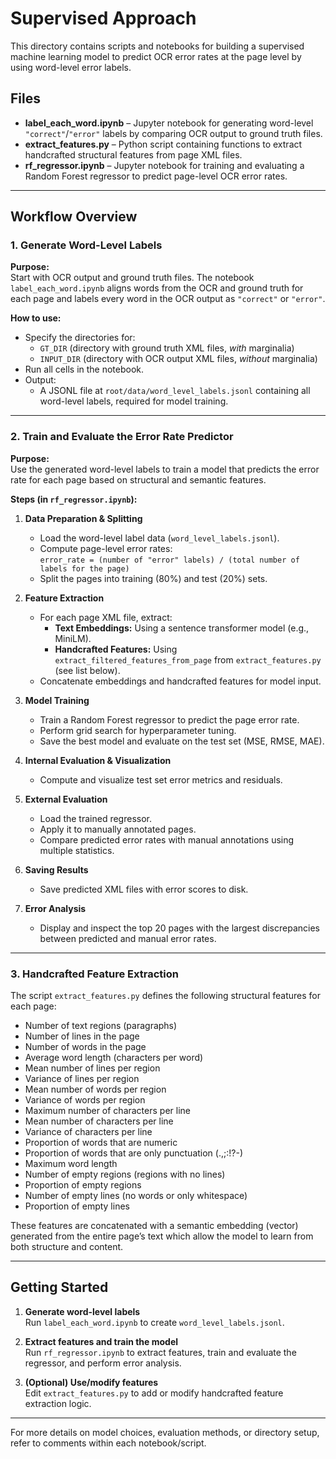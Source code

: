 # Supervised Approach

This directory contains scripts and notebooks for building a supervised machine learning model to predict OCR error rates at the page level by using word-level error labels.

## Files

- **label_each_word.ipynb** – Jupyter notebook for generating word-level `"correct"`/`"error"` labels by comparing OCR output to ground truth files.
- **extract_features.py** – Python script containing functions to extract handcrafted structural features from page XML files.
- **rf_regressor.ipynb** – Jupyter notebook for training and evaluating a Random Forest regressor to predict page-level OCR error rates.

---

## Workflow Overview

### 1. Generate Word-Level Labels

**Purpose:**  
Start with OCR output and ground truth files. The notebook `label_each_word.ipynb` aligns words from the OCR and ground truth for each page and labels every word in the OCR output as `"correct"` or `"error"`.

**How to use:**

- Specify the directories for:
  - `GT_DIR` (directory with ground truth XML files, *with* marginalia)
  - `INPUT_DIR` (directory with OCR output XML files, *without* marginalia)
- Run all cells in the notebook.
- Output:  
  - A JSONL file at `root/data/word_level_labels.jsonl` containing all word-level labels, required for model training.

---

### 2. Train and Evaluate the Error Rate Predictor

**Purpose:**  
Use the generated word-level labels to train a model that predicts the error rate for each page based on structural and semantic features.

**Steps (in `rf_regressor.ipynb`):**

1. **Data Preparation & Splitting**
   - Load the word-level label data (`word_level_labels.jsonl`).
   - Compute page-level error rates:  
     `error_rate = (number of "error" labels) / (total number of labels for the page)`
   - Split the pages into training (80%) and test (20%) sets.

2. **Feature Extraction**
   - For each page XML file, extract:
     - **Text Embeddings:** Using a sentence transformer model (e.g., MiniLM).
     - **Handcrafted Features:** Using `extract_filtered_features_from_page` from `extract_features.py` (see list below).
   - Concatenate embeddings and handcrafted features for model input.

3. **Model Training**
   - Train a Random Forest regressor to predict the page error rate.
   - Perform grid search for hyperparameter tuning.
   - Save the best model and evaluate on the test set (MSE, RMSE, MAE).

4. **Internal Evaluation & Visualization**
   - Compute and visualize test set error metrics and residuals.

5. **External Evaluation**
   - Load the trained regressor.
   - Apply it to manually annotated pages.
   - Compare predicted error rates with manual annotations using multiple statistics.

6. **Saving Results**
   - Save predicted XML files with error scores to disk.

7. **Error Analysis**
   - Display and inspect the top 20 pages with the largest discrepancies between predicted and manual error rates.

---

### 3. Handcrafted Feature Extraction

The script `extract_features.py` defines the following structural features for each page:

- Number of text regions (paragraphs)
- Number of lines in the page
- Number of words in the page
- Average word length (characters per word)
- Mean number of lines per region
- Variance of lines per region
- Mean number of words per region
- Variance of words per region
- Maximum number of characters per line
- Mean number of characters per line
- Variance of characters per line
- Proportion of words that are numeric
- Proportion of words that are only punctuation (.,;:!?-)
- Maximum word length
- Number of empty regions (regions with no lines)
- Proportion of empty regions
- Number of empty lines (no words or only whitespace)
- Proportion of empty lines

These features are concatenated with a semantic embedding (vector) generated from the entire page’s text which allow the model to learn from both structure and content.

---

## Getting Started

1. **Generate word-level labels**  
   Run `label_each_word.ipynb` to create `word_level_labels.jsonl`.

2. **Extract features and train the model**  
   Run `rf_regressor.ipynb` to extract features, train and evaluate the regressor, and perform error analysis.

3. **(Optional) Use/modify features**  
   Edit `extract_features.py` to add or modify handcrafted feature extraction logic.

---

For more details on model choices, evaluation methods, or directory setup, refer to comments within each notebook/script.
